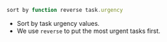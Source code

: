 <!-- placeholder to force blank line before included text -->


```javascript
sort by function reverse task.urgency
```

- Sort by task urgency values.
- We use `reverse` to put the most urgent tasks first.


<!-- placeholder to force blank line after included text -->
